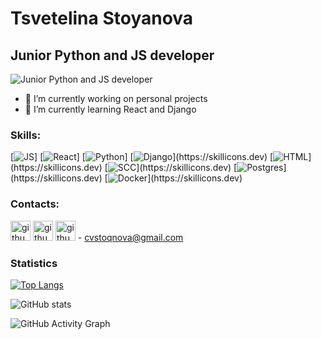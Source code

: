 # Tsvetelina Stoyanova
## Junior Python and JS developer
![Junior Python and JS developer](https://github.com/Tsveti1103)

- 🔭 I’m currently working on personal projects 
- 🌱 I’m currently learning React and Django 

### Skills: 
[![JS](https://skillicons.dev/icons?i=js,)]
[![React](https://skillicons.dev/icons?i=react,)]
[![Python](https://skillicons.dev/icons?i=py,)]
[![Django](https://skillicons.dev/icons?i=django,)](https://skillicons.dev)
[![HTML](https://skillicons.dev/icons?i=html,)](https://skillicons.dev)
[![SCC](https://skillicons.dev/icons?i=css,)](https://skillicons.dev)
[![Postgres](https://skillicons.dev/icons?i=postgres,)](https://skillicons.dev)
[![Docker](https://skillicons.dev/icons?i=docker,)](https://skillicons.dev)





### Contacts:
[<img height="32" width="32" src="https://cdn.simpleicons.org/github/red" alt='github' height='40' />](https://github.com/Tsveti1103)
[<img height="32" width="32" src="https://cdn.simpleicons.org/linkedin/red" alt='github' height='40' />](https://www.linkedin.com/in/tsvetelinastoyanovats//)
<img height="32" width="32" src="https://cdn.simpleicons.org/gmail/red" alt='github' height='40' /> -  cvstoqnova@gmail.com


### Statistics
[![Top Langs](https://github-readme-stats.vercel.app/api/top-langs/?username=Tsveti1103)](https://github.com/anuraghazra/github-readme-stats)

![GitHub stats](https://github-readme-stats.vercel.app/api?username=Tsveti1103&show_icons=true)  

![GitHub Activity Graph](https://activity-graph.herokuapp.com/graph?username=https://github.com/Tsveti1103)  


